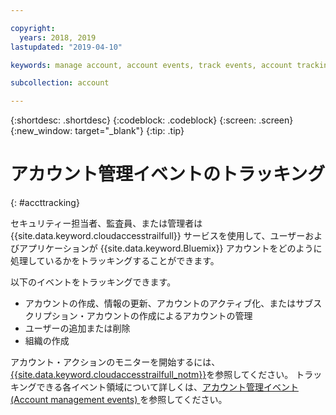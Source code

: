 ```yaml
---

copyright:
  years: 2018, 2019
lastupdated: "2019-04-10"

keywords: manage account, account events, track events, account tracking, monitoring

subcollection: account

---
```


{:shortdesc: .shortdesc}
{:codeblock: .codeblock}
{:screen: .screen}
{:new_window: target="_blank"}
{:tip: .tip}

# アカウント管理イベントのトラッキング
{: #accttracking}

セキュリティー担当者、監査員、または管理者は {{site.data.keyword.cloudaccesstrailfull}} サービスを使用して、ユーザーおよびアプリケーションが {{site.data.keyword.Bluemix}} アカウントをどのように処理しているかをトラッキングすることができます。

以下のイベントをトラッキングできます。

* アカウントの作成、情報の更新、アカウントのアクティブ化、またはサブスクリプション・アカウントの作成によるアカウントの管理
* ユーザーの追加または削除
* 組織の作成

アカウント・アクションのモニターを開始するには、[{{site.data.keyword.cloudaccesstrailfull_notm}}](/docs/services/cloud-activity-tracker?topic=cloud-activity-tracker-getting-started-with-cla)を参照してください。 トラッキングできる各イベント領域について詳しくは、[アカウント管理イベント (Account management events) ](/docs/services/cloud-activity-tracker?topic=cloud-activity-tracker-at_events_acc_mgt)を参照してください。
